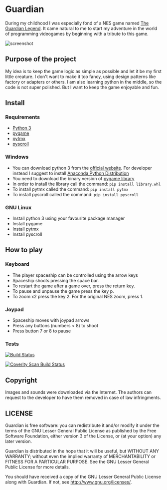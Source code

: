 # Guardian

During my childhood I was especially fond of a NES game named [The Guardian Legend](https://en.wikipedia.org/wiki/The_Guardian_Legend).
It came natural to me to start my adventure in the world of programming videogames by beginning with a tribute to this game.

![screenshot](http://malloblenne.github.io/images/guardian/screenshot0001.PNG)


## Purpose of the project

My idea is to keep the game logic as simple as possible and let it be my first little creature.
I don't want to make it too fancy, using design patterns like factory or adapters or others. I am also learning python in the middle, so the code is not super polished.
But I want to keep the game enjoyable and fun.

## Install

### Requirements

* [Python 3](https://www.python.org/)
* [pygame](http://www.pygame.org)
* [pytmx](https://github.com/bitcraft/PyTMX)
* [pyscroll](https://github.com/bitcraft/pyscroll)

### Windows
 
 * You can download python 3 from the [official website](https://www.python.org/). For developer instead I suggest to install [Anaconda Python Distribution](https://www.continuum.io/downloads)
 * You need to download the binary version of [pygame library](http://www.lfd.uci.edu/~gohlke/pythonlibs/#pygame)
 * In order to install the library call the command: `pip install library.whl`
 * To install pytmx called the command:  `pip install pytmx`
 * To install pyscroll called the command:  `pip install pyscroll`
 
### GNU Linux
 
 * Install python 3 using your favourite package manager
 * Install pygame
 * Install pytmx
 * Install pyscroll
 
## How to play

### Keyboard
 
 * The player spaceship can be controlled using the arrow keys
 * Spaceship shoots pressing the space bar.
 * To restart the game after a game over, press the return key.
 * To pause and unpause the game press the key p.
 * To zoom x2 press the key 2. For the original NES zoom, press 1.

### Joypad

 * Spaceship moves with joypad arrows
 * Press any buttons (numbers < 8) to shoot
 * Press button 7 or 8 to pause

### Tests

[![Build Status](https://travis-ci.org/malloblenne/guardian.svg?branch=master)](https://travis-ci.org/malloblenne/guardian)

<a href="https://scan.coverity.com/projects/malloblenne-guardian">
  <img alt="Coverity Scan Build Status"
       src="https://scan.coverity.com/projects/11030/badge.svg"/>
</a>

## Copyright

Images and sounds were downloaded via the Internet. The authors can request to the developer to have them removed in case of law infringments. 

## LICENSE

Guardian is free software: you can redistribute it and/or modify
it under the terms of the GNU Lesser General Public License as published by
the Free Software Foundation, either version 3 of the License, or
(at your option) any later version.

Guardian is distributed in the hope that it will be useful,
but WITHOUT ANY WARRANTY; without even the implied warranty of
MERCHANTABILITY or FITNESS FOR A PARTICULAR PURPOSE.  See the
GNU Lesser General Public License for more details.

You should have received a copy of the GNU Lesser General Public License
along with Guardian.  If not, see <http://www.gnu.org/licenses/>.
